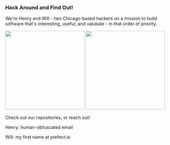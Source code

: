 ### Hack Around and Find Out!

We're Henry and Will - two Chicago-based hackers on a mission to build software that's interesting, useful, and valubale - in that order of priority.


<image src="https://user-images.githubusercontent.com/26799928/236067471-7cb9cfb6-7fc0-43dc-9682-8eb0e8131b0d.jpeg" width="250" height="250"> <image src="https://user-images.githubusercontent.com/26799928/236067498-573d7e1f-51fd-49ae-9b79-3417226f89af.jpeg" width="250" height="250">

Check out our repositories, or reach out!

Henry: human-obfuscated email

Will: my first name at prefect.io

